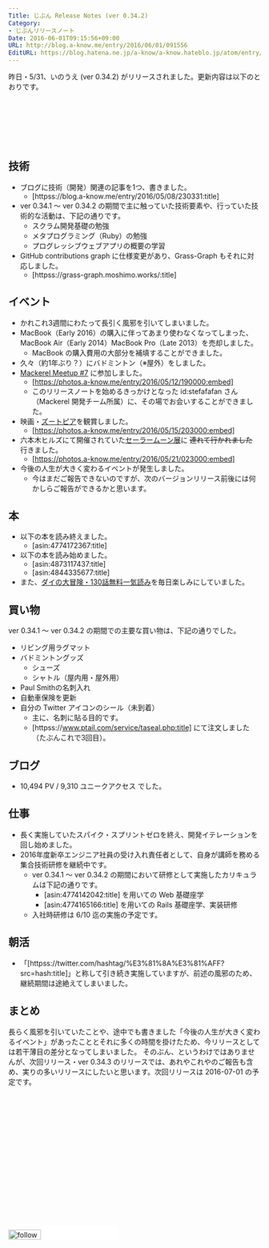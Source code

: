 ```yaml
---
Title: じぶん Release Notes (ver 0.34.2)
Category:
- じぶんリリースノート
Date: 2016-06-01T09:15:56+09:00
URL: http://blog.a-know.me/entry/2016/06/01/091556
EditURL: https://blog.hatena.ne.jp/a-know/a-know.hateblo.jp/atom/entry/6653812171399162112
---
```


昨日・5/31、いのうえ (ver 0.34.2) がリリースされました。更新内容は以下のとおりです。




<!-- more -->

<script async src="//pagead2.googlesyndication.com/pagead/js/adsbygoogle.js"></script>
<!-- article-top -->
<ins class="adsbygoogle"
     style="display:inline-block;width:728px;height:90px"
     data-ad-client="ca-pub-3463034538369189"
     data-ad-slot="8367620130"></ins>
<script>
(adsbygoogle = window.adsbygoogle || []).push({});
</script>


## 技術
* ブログに技術（開発）関連の記事を1つ、書きました。
    * [httpss://blog.a-know.me/entry/2016/05/08/230331:title]
* ver 0.34.1 〜 ver 0.34.2 の期間で主に触っていた技術要素や、行っていた技術的な活動は、下記の通りです。
    * スクラム開発基礎の勉強
    * メタプログラミング（Ruby）の勉強
    * プログレッシブウェブアプリの概要の学習
* GitHub contributions graph に仕様変更があり、Grass-Graph もそれに対応しました。
    * [httpss://grass-graph.moshimo.works/:title]





## イベント
* かれこれ3週間にわたって長引く風邪を引いてしまいました。
* MacBook（Early 2016）の購入に伴ってあまり使わなくなってしまった、MacBook Air（Early 2014）MacBook Pro（Late 2013）を売却しました。
    * MacBook の購入費用の大部分を補填することができました。
* 久々（約1年ぶり？）にバドミントン（※屋外）をしました。
* [Mackerel Meetup #7](http://mackerelio.connpass.com/event/30287/) に参加しました。
    * [https://photos.a-know.me/entry/2016/05/12/190000:embed]
    * このリリースノートを始めるきっかけとなった id:stefafafan さん（Mackerel 開発チーム所属）に、その場でお会いすることができました。
* 映画・[ズートピア](http://www.disney.co.jp/movie/zootopia.html)を観賞しました。
    * [https://photos.a-know.me/entry/2016/05/15/203000:embed]
* 六本木ヒルズにて開催されていた[セーラームーン展](http://www.roppongihills.com/tcv/jp/sailormoon/)に ~~連れて行かれました~~ 行きました。
    * [https://photos.a-know.me/entry/2016/05/21/023000:embed]
* 今後の人生が大きく変わるイベントが発生しました。
    * 今はまだご報告できないのですが、次のバージョンリリース前後には何かしらご報告ができるかと思います。


## 本
* 以下の本を読み終えました。
    * [asin:4774172367:title]
* 以下の本を読み始めました。
    * [asin:4873117437:title]
    * [asin:4844335677:title]
* また、[ダイの大冒険・130話無料一気読み](http://www.shonenjump.com/p/sp/1605/dq_dai/)を毎日楽しみにしていました。


## 買い物
ver 0.34.1 〜 ver 0.34.2 の期間での主要な買い物は、下記の通りでした。

* リビング用ラグマット
* バドミントングッズ
    * シューズ
    * シャトル（屋内用・屋外用）
* Paul Smithの名刺入れ
* 自動車保険を更新
* 自分の Twitter アイコンのシール（未到着）
    * 主に、名刺に貼る目的です。
    * [httpss://www.ptail.com/service/taseal.php:title] にて注文しました（たぶんこれで3回目）。





## ブログ
* 10,494 PV / 9,310 ユニークアクセス でした。



## 仕事
* 長く実施していたスパイク・スプリントゼロを終え、開発イテレーションを回し始めました。
* 2016年度新卒エンジニア社員の受け入れ責任者として、自身が講師を務める集合技術研修を継続中です。
    * ver 0.34.1 〜 ver 0.34.2 の期間において研修として実施したカリキュラムは下記の通りです。
        * [asin:4774142042:title] を用いての Web 基礎座学
        * [asin:4774165166:title] を用いての Rails 基礎座学、実装研修
    * 入社時研修は 6/10 迄の実施の予定です。


## 朝活

* 「[httpss://twitter.com/hashtag/%E3%81%8A%E3%81%AFF?src=hash:title]」と称して引き続き実施していますが、前述の風邪のため、継続期間は途絶えてしまいました。


## まとめ
長らく風邪を引いていたことや、途中でも書きました「今後の人生が大きく変わるイベント」があったこととそれに多くの時間を掛けたため、今リリースとしては若干薄目の差分となってしまいました。
そのぶん、というわけではありませんが、次回リリース・ver 0.34.3 のリリースでは、あれやこれやのご報告も含め、実りの多いリリースにしたいと思います。次回リリースは 2016-07-01 の予定です。


<script async src="//pagead2.googlesyndication.com/pagead/js/adsbygoogle.js"></script>
<!-- article-bottom2 -->
<ins class="adsbygoogle"
     style="display:inline-block;width:300px;height:250px"
     data-ad-client="ca-pub-3463034538369189"
     data-ad-slot="5274552934"></ins>
<script>
(adsbygoogle = window.adsbygoogle || []).push({});
</script>


<div>
<a href='http://cloud.feedly.com/#subscription%2Ffeed%2Fhttp%3A%2F%2Fblog.a-know.me%2Ffeed'  target='blank'><img id='feedlyFollow' src='http://s3.feedly.com/img/follows/feedly-follow-rectangle-volume-small_2x.png' alt='follow us in feedly' width='65' height='20'></a>

<iframe src="//blog.hatena.ne.jp/a-know/a-know.hateblo.jp/subscribe/iframe" allowtransparency="true" frameborder="0" scrolling="no" width="150" height="28"></iframe>
</div>
